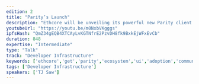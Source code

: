 ```yaml
---
edition: 2
title: "Parity’s Launch"
description: "Ethcore will be unveiling its powerful new Parity client. With a shiny UI natively baked-in, it is packed full of unique features that will drastically improve every aspect of the Ethereum user-experience. Glimpse the never-before-seen product. You will hear about Ethcore’s vision and how it plans to contribute back to the growing Ethereum ecosystem. We will make it easier for developers and users to utilise the network and foster a new spurt of innovation in the ecosystem."
youtubeUrl: "https://youtu.be/m0NxbVKgggs"
ipfsHash: "QmZ34gEQB4XTCAyLvKGTNfrE2PzvDH8fk9BxkEjWFxEvCb"
duration: 848
expertise: "Intermediate"
type: "Talk"
track: "Developer Infrastructure"
keywords: ['ethcore','get','parity','ecosystem','ui','adoption','community','tools','security','client','mist','demo','signer','updates','dapps']
tags: ['Developer Infrastructure']
speakers: ['TJ Saw']
---
```

